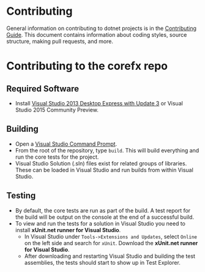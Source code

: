 # Contributing

General information on contributing to dotnet projects is in the [Contributing Guide](https://github.com/Microsoft/dotnet/blob/master/CONTRIBUTING.md). This document contains information about coding styles, source structure, making pull requests, and more.

# Contributing to the corefx repo

## Required Software

* Install [Visual Studio 2013 Desktop Express with Update 3](http://www.microsoft.com/en-us/download/details.aspx?id=43733) or Visual Studio 2015 Community Preview.

## Building

* Open a [Visual Studio Command Prompt](http://msdn.microsoft.com/en-us/library/ms229859(v=vs.110).aspx).
* From the root of the repository, type `build`. This will build everything and run the core tests for the project.
* Visual Studio Solution (.sln) files exist for related groups of libraries. These can be loaded in Visual Studio and run builds from within Visual Studio.

## Testing

* By default, the core tests are run as part of the build. A test report for the build will be output on the console at the end of a successful build.
* To view and run the tests for a solution in Visual Studio you need to install **xUnit.net runner for Visual Studio**.
	* In Visual Studio under `Tools->Extensions and Updates`, select `Online` on the left side and search for `xUnit`. Download the **xUnit.net runner for Visual Studio**.
	* After downloading and restarting Visual Studio and building the test assemblies, the tests should start to show up in Test Explorer.   